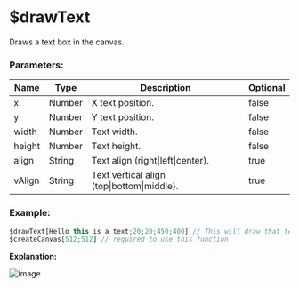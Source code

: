 # $drawText
Draws a text box in the canvas.

### Parameters:
| Name     | Type      | Description                                | Optional |
| -------- | --------- | ------------------------------------------ | -------- |
| x        | Number    | X text  position.                          | false    |
| y        | Number    | Y text  position.                          | false    |
| width    | Number    | Text width.                                | false    |
| height   | Number    | Text height.                               | false    |
| align    | String    | Text align (right\|left\|center).          | true     |
| vAlign   | String    | Text vertical align (top\|bottom\|middle). | true     |

### Example:

```js
$drawText[Hello this is a text;20;20;450;400] // This will draw that text.
$createCanvas[512;512] // required to use this function
```

**Explanation:**

![image](https://i.imgur.com/qV2x2zV.jpg ':size=650x500')
